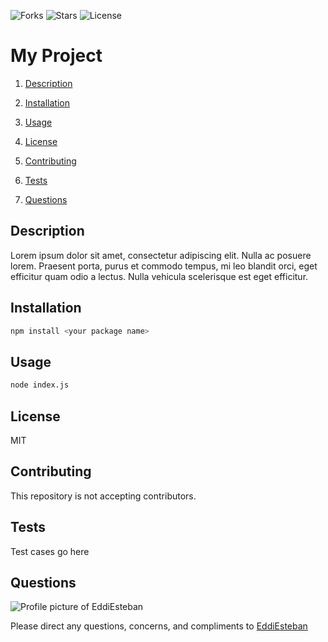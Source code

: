 ![Forks](https://img.shields.io/github/forks/EddiEsteban/My-Project) ![Stars](https://img.shields.io/github/stars/EddiEsteban/My-Project) ![License](https://img.shields.io/github/license/EddiEsteban/My-Project) 

# My Project

1. [Description](#toc-desc)

2. [Installation](#toc-install)

3. [Usage](#toc-usage)

4. [License](#toc-license)

5. [Contributing](#toc-contrib)

6. [Tests](#toc-tests)

7. [Questions](#toc-contact)

<a id='toc-desc'></a>
## Description
Lorem ipsum dolor sit amet, consectetur adipiscing elit. Nulla ac posuere lorem. Praesent porta, purus et commodo tempus, mi leo blandit orci, eget efficitur quam odio a lectus. Nulla vehicula scelerisque est eget efficitur.

<a id='toc-install'></a>
## Installation
```sh
npm install <your package name>
```

<a id='toc-usage'></a>
## Usage
```sh
node index.js
```

<a id='toc-license'></a>
## License
MIT

<a id='toc-contrib'></a>
## Contributing
This repository is not accepting contributors.

<a id='toc-tests'></a>
## Tests
Test cases go here

<a id='toc-contact'></a>
## Questions
![Profile picture of EddiEsteban](https://avatars1.githubusercontent.com/u/60436198?v=4)

Please direct any questions, concerns, and compliments to [EddiEsteban](https://github.com/EddiEsteban)
 
